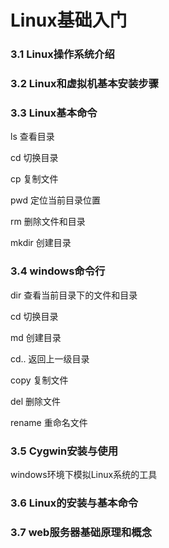 # Linux基础入门

### 3.1 Linux操作系统介绍

### 3.2 Linux和虚拟机基本安装步骤

### 3.3 Linux基本命令

  ls 查看目录

  cd 切换目录

  cp 复制文件

  pwd 定位当前目录位置

  rm 删除文件和目录

  mkdir 创建目录

### 3.4 windows命令行

dir 查看当前目录下的文件和目录

cd 切换目录

md 创建目录

cd.. 返回上一级目录

copy 复制文件

del 删除文件

rename 重命名文件

### 3.5 Cygwin安装与使用

windows环境下模拟Linux系统的工具

### 3.6 Linux的安装与基本命令

### 3.7 web服务器基础原理和概念
